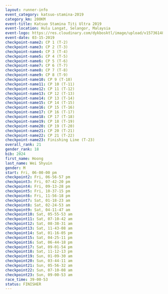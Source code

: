 ```yaml
---
layout: runner-info 
event_category: katsuo-stamina-2019 
category_km: 200KM 
event-title: Katsuo Stamina Titi Ultra 2019 
event-location: Hulu Langat, Selangor, Malaysia 
event-logo: https://res.cloudinary.com/dykbosktl/image/upload/v1573614825/Logo/Logo_p7ft6n.png
event-date: 03-15-2019 
checkpoint-name2: CP 1 (T-2) 
checkpoint-name3: CP 2 (T-3) 
checkpoint-name4: CP 3 (T-4) 
checkpoint-name5: CP 4 (T-5) 
checkpoint-name6: CP 5 (T-6) 
checkpoint-name7: CP 6 (T-7) 
checkpoint-name8: CP 7 (T-8) 
checkpoint-name9: CP 8 (T-9) 
checkpoint-name10: CP 9 (T-10) 
checkpoint-name11: CP 10 (T-11) 
checkpoint-name12: CP 11 (T-12) 
checkpoint-name13: CP 12 (T-13) 
checkpoint-name14: CP 13 (T-14) 
checkpoint-name15: CP 14 (T-15) 
checkpoint-name16: CP 15 (T-16) 
checkpoint-name17: CP 16 (T-17) 
checkpoint-name18: CP 17 (T-18) 
checkpoint-name19: CP 18 (T-19) 
checkpoint-name20: CP 19 (T-20) 
checkpoint-name21: CP 20 (T-21) 
checkpoint-name22: CP 21 (T-22) 
checkpoint-name23: Finishing Line (T-23) 
overall_rank: 21
gender_rank: 18
bib: 2024
first_name: Hoong
last_name: Wei Shyuin
gender: M
start: Fri, 06-00-00 pm
checkpoint2: Fri, 06-56-57 pm
checkpoint3: Fri, 07-42-20 pm
checkpoint4: Fri, 09-13-28 pm
checkpoint5: Fri, 10-37-15 pm
checkpoint6: Fri, 11-56-18 pm
checkpoint7: Sat, 01-18-23 am
checkpoint8: Sat, 02-24-53 am
checkpoint9: Sat, 04-11-47 am
checkpoint10: Sat, 05-55-53 am
checkpoint11: Sat, 07-10-42 am
checkpoint12: Sat, 08-38-31 am
checkpoint13: Sat, 11-43-08 am
checkpoint14: Sat, 01-16-05 pm
checkpoint15: Sat, 04-25-11 pm
checkpoint16: Sat, 06-44-18 pm
checkpoint17: Sat, 09-01-54 pm
checkpoint18: Sat, 11-12-13 pm
checkpoint19: Sun, 01-09-30 am
checkpoint20: Sun, 03-44-11 am
checkpoint21: Sun, 05-56-32 am
checkpoint22: Sun, 07-10-08 am
checkpoint23: Sun, 09-00-53 am
race_time: 39-00-53
status: FINISHER
---
```

